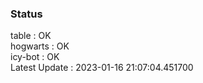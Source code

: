 ### Status


table : OK  
hogwarts : OK  
icy-bot : OK  
Latest Update : 2023-01-16 21:07:04.451700
